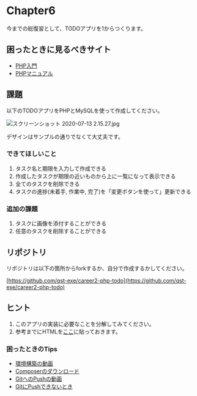 # Chapter6

今までの総復習として、TODOアプリを1からつくります。

## 困ったときに見るべきサイト

- [PHP入門](https://www.javadrive.jp/php/)
- [PHPマニュアル](https://www.php.net/manual/ja/index.php)

## 課題

以下のTODOアプリをPHPとMySQLを使って作成してください。

![スクリーンショット 2020-07-13 2.15.27.jpg](https://qiita-image-store.s3.ap-northeast-1.amazonaws.com/0/36927/fafe9e39-16b5-c872-d281-099d1c5cf2e0.jpeg "スクリーンショット 2020-07-13 2.15.27.jpg")

デザインはサンプルの通りでなくて大丈夫です。

### できてほしいこと

1. タスク名と期限を入力して作成できる
1. 作成したタスクが期限の近いものから上に一覧になって表示できる
1. 全てのタスクを削除できる
1. タスクの進捗(未着手, 作業中, 完了)を「変更ボタンを使って」更新できる

### 追加の課題

1. タスクに画像を添付することができる
1. 任意のタスクを削除することができる

## リポジトリ

リポジトリは以下の箇所からforkするか、自分で作成するかしてください。

[https://github.com/qst-exe/career2-php-todo](https://github.com/qst-exe/career2-php-todo)


## ヒント

1. このアプリの実装に必要なことを分解してみてください。
1. 参考までにHTMLを[ここ](https://raw.githubusercontent.com/qst-exe/career2-php/master/chapter6/sample.html)に貼っておきます。

### 困ったときのTips

- [環境構築の動画](https://youtu.be/XwtassK4Q4I)
- [Composerのダウンロード](https://youtu.be/tdFiUL4o_5g)
- [GitへのPushの動画](https://youtu.be/NNjIwnCVsCg)
- [GitにPushできないとき](https://wak-tech.com/archives/933)
